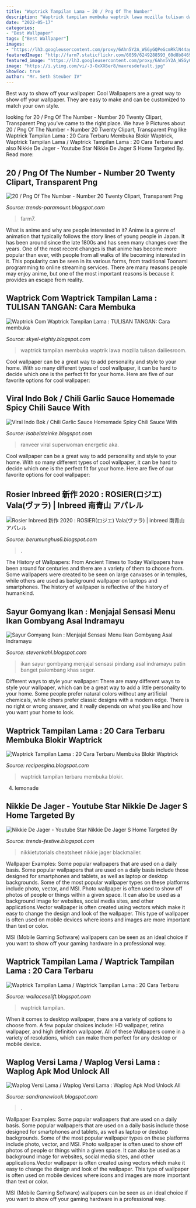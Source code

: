```yaml
---
title: "Waptrick Tampilan Lama ~ 20 / Png Of The Number"
description: "Waptrick tampilan membuka waptrik lawa mozilla tulisan dailiesroom"
date: "2022-05-17"
categories:
- "Best Wallpaper"
tags: ["Best Wallpaper"]
images:
- "https://lh3.googleusercontent.com/proxy/6Ahn5Y2A_WSGyGQPeGcmRklN44agTZmaLTw_tApdf9cMJPpxSdiNMxXEvMzMiwNM-Nwb4IaZhbVxxMhnlN860WCAo5GKeAm29Kl7VMEqLVoGK5tn9ITY31mgdJbivzdLTUGEGGamJs5ma1jCpyvKrJ2xUYqy5lCzB5w=w1200-h630-p-k-no-nu"
featuredImage: "http://farm7.staticflickr.com/6059/6249288593_60d8b8469d_z.jpg"
featured_image: "https://lh3.googleusercontent.com/proxy/6Ahn5Y2A_WSGyGQPeGcmRklN44agTZmaLTw_tApdf9cMJPpxSdiNMxXEvMzMiwNM-Nwb4IaZhbVxxMhnlN860WCAo5GKeAm29Kl7VMEqLVoGK5tn9ITY31mgdJbivzdLTUGEGGamJs5ma1jCpyvKrJ2xUYqy5lCzB5w=w1200-h630-p-k-no-nu"
image: "https://i.ytimg.com/vi/-3-OxXX6er8/maxresdefault.jpg"
ShowToc: true
author: "Mr. Seth Steuber IV"
---
```



Best way to show off your wallpaper:
Cool Wallpapers are a great way to show off your wallpaper. They are easy to make and can be customized to match your own style.

	

		
looking for 20 / Png Of The Number - Number 20 Twenty Clipart, Transparent Png you've came to the right place. We have 9 Pictures about 20 / Png Of The Number - Number 20 Twenty Clipart, Transparent Png like Waptrick Tampilan Lama : 20 Cara Terbaru Membuka Blokir Waptrick, Waptrick Tampilan Lama / Waptrick Tampilan Lama : 20 Cara Terbaru and also Nikkie De Jager - Youtube Star Nikkie De Jager S Home Targeted By. Read more:
		
    
## 20 / Png Of The Number - Number 20 Twenty Clipart, Transparent Png

<img loading=lazy src="http://farm7.staticflickr.com/6059/6249288593_60d8b8469d_z.jpg" onerror="this.onerror=null;this.src='https://tse3.mm.bing.net/th?id=OIP.wqrQynOBuwHhGhzHaRrvrAHaFe&amp;pid=15.1';" alt="20 / Png Of The Number - Number 20 Twenty Clipart, Transparent Png">

_Source: trends-paramount.blogspot.com_

>farm7. 

	

What is anime and why are people interested in it?
Anime is a genre of animation that typically follows the story lines of young people in Japan. It has been around since the late 1800s and has seen many changes over the years. One of the most recent changes is that anime has become more popular than ever, with people from all walks of life becoming interested in it. This popularity can be seen in its various forms, from traditional Toonami programming to online streaming services. There are many reasons people may enjoy anime, but one of the most important reasons is because it provides an escape from reality.

    
## Waptrick Com Waptrick Tampilan Lama : TULISAN TANGAN: Cara Membuka

<img loading=lazy src="https://lh3.googleusercontent.com/proxy/6Ahn5Y2A_WSGyGQPeGcmRklN44agTZmaLTw_tApdf9cMJPpxSdiNMxXEvMzMiwNM-Nwb4IaZhbVxxMhnlN860WCAo5GKeAm29Kl7VMEqLVoGK5tn9ITY31mgdJbivzdLTUGEGGamJs5ma1jCpyvKrJ2xUYqy5lCzB5w=w1200-h630-p-k-no-nu" onerror="this.onerror=null;this.src='https://tse1.mm.bing.net/th?id=OIP.Da1P5PW4Pif2YwSnPRxa6gHaI2&amp;pid=15.1';" alt="Waptrick Com Waptrick Tampilan Lama : TULISAN TANGAN: Cara membuka">

_Source: skyel-eighty.blogspot.com_

>waptrick tampilan membuka waptrik lawa mozilla tulisan dailiesroom. 

	

Cool wallpaper can be a great way to add personality and style to your home. With so many different types of cool wallpaper, it can be hard to decide which one is the perfect fit for your home. Here are five of our favorite options for cool wallpaper: 

    
## Viral Indo Bok / Chili Garlic Sauce Homemade Spicy Chili Sauce With

<img loading=lazy src="https://www.india.com/wp-content/uploads/2019/03/pjimage-39-14.jpg" onerror="this.onerror=null;this.src='https://tse4.mm.bing.net/th?id=OIP.n7e4s20LiD-EujG2RhEmbgHaEZ&amp;pid=15.1';" alt="Viral Indo Bok / Chili Garlic Sauce Homemade Spicy Chili Sauce With">

_Source: isabelsteinke.blogspot.com_

>ranveer viral superwoman energetic aka. 

	

Cool wallpaper can be a great way to add personality and style to your home. With so many different types of cool wallpaper, it can be hard to decide which one is the perfect fit for your home. Here are five of our favorite options for cool wallpaper: 

    
## Rosier Inbreed 新作 2020 : ROSIER(ロジエ) Vala(ヴァラ) | Inbreed 南青山 アパレル

<img loading=lazy src="https://inbreed.jp/images/vala2020SSvol2/28.jpg" onerror="this.onerror=null;this.src='https://tse1.mm.bing.net/th?id=OIP.KCZ6MhP0VfGLZQ8ZD7VW6wHaLK&amp;pid=15.1';" alt="Rosier Inbreed 新作 2020 : ROSIER(ロジエ) Vala(ヴァラ) | inbreed 南青山 アパレル">

_Source: berumunghus6.blogspot.com_

>. 

	

The History of Wallpapers: From Ancient Times to Today
Wallpapers have been around for centuries and there are a variety of them to choose from. Some wallpapers were created to be seen on large canvases or in temples, while others are used as background wallpaper on laptops and smartphones. The history of wallpaper is reflective of the history of humankind.

    
## Sayur Gomyang Ikan : Menjajal Sensasi Menu Ikan Gombyang Asal Indramayu

<img loading=lazy src="https://i0.wp.com/infopublik.id/assets/upload/headline/IMG_20180818_235258.jpg" onerror="this.onerror=null;this.src='https://tse4.mm.bing.net/th?id=OIP.wqoippwvBCFKj5W88U1vYQHaGm&amp;pid=15.1';" alt="Sayur Gomyang Ikan : Menjajal Sensasi Menu Ikan Gombyang Asal Indramayu">

_Source: stevenkahl.blogspot.com_

>ikan sayur gombyang menjajal sensasi pindang asal indramayu patin banget palembang khas seger. 

	

Different ways to style your wallpaper:
There are many different ways to style your wallpaper, which can be a great way to add a little personality to your home. Some people prefer natural colors without any artificial chemicals, while others prefer classic designs with a modern edge. There is no right or wrong answer, and it really depends on what you like and how you want your home to look.

    
## Waptrick Tampilan Lama : 20 Cara Terbaru Membuka Blokir Waptrick

<img loading=lazy src="https://i.ytimg.com/vi/-3-OxXX6er8/maxresdefault.jpg" onerror="this.onerror=null;this.src='https://tse4.mm.bing.net/th?id=OIP.CRWaJqa3mcZq3ctFyipkEAHaEK&amp;pid=15.1';" alt="Waptrick Tampilan Lama : 20 Cara Terbaru Membuka Blokir Waptrick">

_Source: recipesgina.blogspot.com_

>waptrick tampilan terbaru membuka blokir. 

	

4. lemonade 

    
## Nikkie De Jager - Youtube Star Nikkie De Jager S Home Targeted By

<img loading=lazy src="https://www.cheatsheet.com/wp-content/uploads/2020/01/NikkiTutorials.jpg" onerror="this.onerror=null;this.src='https://tse3.mm.bing.net/th?id=OIP.e8vE430GhnrQ3w3H7VZ37QHaEO&amp;pid=15.1';" alt="Nikkie De Jager - Youtube Star Nikkie De Jager S Home Targeted By">

_Source: trends-festive.blogspot.com_

>nikkietutorials cheatsheet nikkie jager blackmailer. 

	

Wallpaper Examples: Some popular wallpapers that are used on a daily basis.
Some popular wallpapers that are used on a daily basis include those designed for smartphones and tablets, as well as laptop or desktop backgrounds. Some of the most popular wallpaper types on these platforms include photo, vector, and MSI. 
Photo wallpaper is often used to show off photos of people or things within a given space. It can also be used as a background image for websites, social media sites, and other applications.Vector wallpaper is often created using vectors which make it easy to change the design and look of the wallpaper. This type of wallpaper is often used on mobile devices where icons and images are more important than text or color. 

MSI (Mobile Gaming Software) wallpapers can be seen as an ideal choice if you want to show off your gaming hardware in a professional way.

    
## Waptrick Tampilan Lama / Waptrick Tampilan Lama : 20 Cara Terbaru

<img loading=lazy src="https://lh5.googleusercontent.com/proxy/L_4kKl48y-yBJX78nBBt5Fw0nBNw6jH51qey3xKmEZBDy1MV3TEbf9wR1XUJkFAWKxZ1AA8BoWmj2Jsg3sXDltOLMAiausBpWWTOiY7OzdQxJklOIEm214PeFANEj0Bai82LQegSFgTK4iR4jz9pxs4ubSmDed-GDjXP=w1200-h630-p-k-no-nu" onerror="this.onerror=null;this.src='https://tse3.mm.bing.net/th?id=OIP.ZXEd_pOiwAs8Z9ZoksBdwAAAAA&amp;pid=15.1';" alt="Waptrick Tampilan Lama / Waptrick Tampilan Lama : 20 Cara Terbaru">

_Source: wallaceselift.blogspot.com_

>waptrick tampilan. 

	

When it comes to desktop wallpaper, there are a variety of options to choose from. A few popular choices include: HD wallpaper, retina wallpaper, and high definition wallpaper. All of these Wallpapers come in a variety of resolutions, which can make them perfect for any desktop or mobile device. 

    
## Waplog Versi Lama / Waplog Versi Lama : Waplog Apk Mod Unlock All

<img loading=lazy src="https://appcheck.mobilsicher.de/wp-content/uploads/2020/10/iewbh1ItkAniJ93xn0uxzbmUVQ3LAuHOcHoOzWQ6rdOD2mDrtzgrSqj7kGVtzrCEU784.png" onerror="this.onerror=null;this.src='https://tse2.mm.bing.net/th?id=OIP.vEhPlmUws__UpyPTPThmlwHaHa&amp;pid=15.1';" alt="Waplog Versi Lama / Waplog Versi Lama : Waplog Apk Mod Unlock All">

_Source: sandranewlook.blogspot.com_

>. 

	

Wallpaper Examples: Some popular wallpapers that are used on a daily basis.
Some popular wallpapers that are used on a daily basis include those designed for smartphones and tablets, as well as laptop or desktop backgrounds. Some of the most popular wallpaper types on these platforms include photo, vector, and MSI. 
Photo wallpaper is often used to show off photos of people or things within a given space. It can also be used as a background image for websites, social media sites, and other applications.Vector wallpaper is often created using vectors which make it easy to change the design and look of the wallpaper. This type of wallpaper is often used on mobile devices where icons and images are more important than text or color. 

MSI (Mobile Gaming Software) wallpapers can be seen as an ideal choice if you want to show off your gaming hardware in a professional way.

